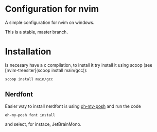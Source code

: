 # Configuration for nvim 
A simple configuration for nvim on windows.

This is a stable, master branch.


# Installation
Is necesary have a c compilation, to install it try install it using scoop (see [nvim-treesiter](scoop install main/gcc)):

```sh
scoop install main/gcc
```
## Nerdfont
Easier way to install nerdfont is using [oh-my-posh]() and run the code 

```sh
oh-my-posh font install
```

and select, for instace, JetBrainMono.


